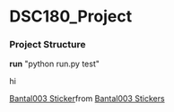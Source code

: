 # DSC180_Project

### **Project Structure**

**run** "python run.py test"

hi
<div class="tenor-gif-embed" data-postid="21264279" data-share-method="host" data-aspect-ratio="0.71875" data-width="100%"><a href="https://tenor.com/view/bantal003-gif-21264279">Bantal003 Sticker</a>from <a href="https://tenor.com/search/bantal003-stickers">Bantal003 Stickers</a></div> <script type="text/javascript" async src="https://tenor.com/embed.js"></script>
